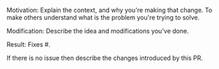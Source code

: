 Motivation:
Explain the context, and why you're making that change. To make others understand what is the problem you're trying to solve.

Modification:
Describe the idea and modifications you've done.

Result:
Fixes #.

If there is no issue then describe the changes introduced by this PR.
